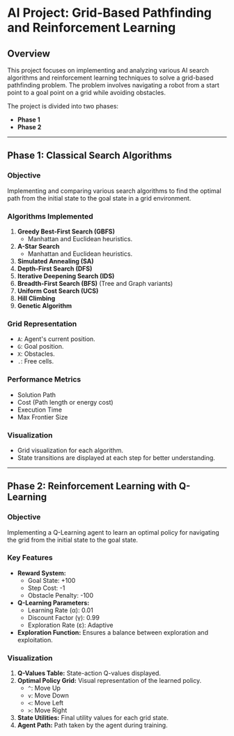 # AI Project: Grid-Based Pathfinding and Reinforcement Learning

## Overview
This project focuses on implementing and analyzing various AI search algorithms and reinforcement learning techniques to solve a grid-based pathfinding problem. The problem involves navigating a robot from a start point to a goal point on a grid while avoiding obstacles.

The project is divided into two phases:
- **Phase 1**
- **Phase 2**

---

## **Phase 1: Classical Search Algorithms**

### Objective
Implementing and comparing various search algorithms to find the optimal path from the initial state to the goal state in a grid environment.

### Algorithms Implemented
1. **Greedy Best-First Search (GBFS)**
   - Manhattan and Euclidean heuristics.
2. **A-Star Search**
   - Manhattan and Euclidean heuristics.
3. **Simulated Annealing (SA)**
4. **Depth-First Search (DFS)**
5. **Iterative Deepening Search (IDS)**
6. **Breadth-First Search (BFS)** (Tree and Graph variants)
7. **Uniform Cost Search (UCS)**
8. **Hill Climbing**
9. **Genetic Algorithm**

### Grid Representation
- `A`: Agent's current position.
- `G`: Goal position.
- `X`: Obstacles.
- `.`: Free cells.

### Performance Metrics
- Solution Path
- Cost (Path length or energy cost)
- Execution Time
- Max Frontier Size

### Visualization
- Grid visualization for each algorithm.
- State transitions are displayed at each step for better understanding.

---

## **Phase 2: Reinforcement Learning with Q-Learning**

### Objective
Implementing a Q-Learning agent to learn an optimal policy for navigating the grid from the initial state to the goal state.

### Key Features
- **Reward System:**
   - Goal State: +100
   - Step Cost: -1
   - Obstacle Penalty: -100
- **Q-Learning Parameters:**
   - Learning Rate (α): 0.01
   - Discount Factor (γ): 0.99
   - Exploration Rate (ε): Adaptive
- **Exploration Function:** Ensures a balance between exploration and exploitation.

### Visualization
1. **Q-Values Table:** State-action Q-values displayed.
2. **Optimal Policy Grid:** Visual representation of the learned policy.
   - `^`: Move Up
   - `v`: Move Down
   - `<`: Move Left
   - `>`: Move Right
3. **State Utilities:** Final utility values for each grid state.
4. **Agent Path:** Path taken by the agent during training.
